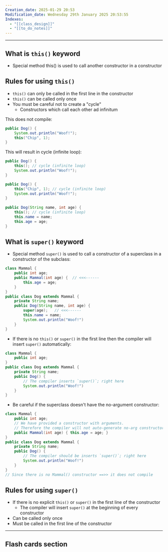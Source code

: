 ```yaml
---
Creation_date: 2025-01-29 20:53
Modification_date: Wednesday 29th January 2025 20:53:55
Indexes:
  - "[[class_design]]"
  - "[[to_do_notes]]"
---
```



----
## What is `this()` keyword

- Special method this() is used to call another constructor in a constructor

## Rules for using `this()`
- `this()` can only be called in the first line in the constructor 
- `this()` can be called only once 
- You must be careful not to create a "cycle"
	- Constructors which call each other ad infinitum

This does not compile:
```java
public Dog() {
	System.out.println("Woof!");
	this("Chip", 1);
}
```

This will result in cycle (infinite loop):
```java
public Dog() {
	this(); // cycle (infinite loop)
	System.out.println("Woof!");
}
```

```java
public Dog() {
	this("Chip", 1); // cycle (infinite loop)
	System.out.println("Woof!"); 
}
	
public Dog(String name, int age) { 
	this(); // cycle (infinite loop)
	this.name = name;
	this.age = age;
}
```

## What is `super()` keyword

- Special method `super()` is used to call a constructor of a superclass in a constructor of the subclass:
```java
class Mammal { 
	public int age; 
	public Mammal(int age) {  // <<<------
		this.age = age; 
	} 
} 
public class Dog extends Mammal {
	private String name; 
	public Dog(String name, int age) {
		super(age);   // <<<------
		this.name = name; 
		System.out.println("Woof!") 
	} 
}
```
- If there is no `this()` or `super()` in the first line then the compiler will insert `super()` automatically:
```java
class Mammal {
	public int age; 
} 
public class Dog extends Mammal { 
	private String name; 
	public Dog() { 
		// The compiler inserts `super()`; right here
		System.out.println("Woof!") 
	} 
}
```
- Be careful if the superclass doesn't have the no-argument constructor:
```java
class Mammal { 
	public int age; 
	// We have provided a constructor with arguments.
	// Therefore the compiler will not auto-generate no-arg constructor
	public Mammal(int age) { this.age = age; } 
} 
public class Dog extends Mammal { 
	private String name; 
	public Dog() { 
		// The compiler should be inserts `super()`; right here
		System.out.println("Woof!")
	}
}
// Since there is no Mammal() constructor ==>> it does not compile
```

## Rules for using `super()`
- If there is no explicit `this()` or `super()` in the first line of the constructor
	- The compiler will insert `super()` at the beginning of every constructor
- Can be called only once
- Must be called in the first line of the constructor








---
## Flash cards section
